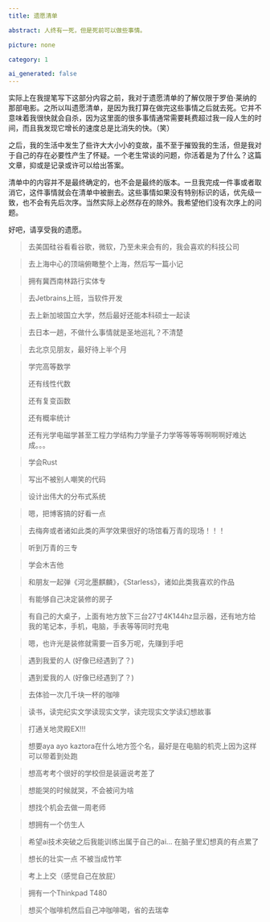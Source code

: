 ```yaml
---
title: 遗愿清单

abstract: 人终有一死，但是死前可以做些事情。

picture: none

category: 1

ai_generated: false
---
```

实际上在我提笔写下这部分内容之前，我对于遗愿清单的了解仅限于罗伯·莱纳的那部电影。之所以叫遗愿清单，是因为我打算在做完这些事情之后就去死。它并不意味着我很快就会自杀，因为这里面的很多事情通常需要耗费超过我一段人生的时间，而且我发现它增长的速度总是比消失的快。（笑）


之后，我的生活中发生了些许大大小小的变故，虽不至于摧毁我的生活，但是我对于自己的存在必要性产生了怀疑。一个老生常谈的问题，你活着是为了什么？这篇文章，抑或是记录或许可以给出答案。

清单中的内容并不是最终确定的，也不会是最终的版本。一旦我完成一件事或者取消它，这件事情就会在清单中被删去。这些事情如果没有特别标识的话，优先级一致，也不会有先后次序。当然实际上必然存在的除外。我希望他们没有次序上的问题。

好吧，请享受我的遗愿。

> 去美国硅谷看看谷歌，微软，乃至未来会有的，我会喜欢的科技公司

> 去上海中心的顶端俯瞰整个上海，然后写一篇小记

> 拥有冀西南林路行实体专

> 去Jetbrains上班，当软件开发

> 去上新加坡国立大学，然后最好还能本科硕士一起读

> 去日本一趟，不做什么事情就是圣地巡礼？不清楚

> 去北京见朋友，最好待上半个月

> 学完高等数学
>
> 还有线性代数
> 
> 还有复变函数
> 
> 还有概率统计
> 
> 还有光学电磁学甚至工程力学结构力学量子力学等等等等啊啊啊好难达成。。。

> 学会Rust

> 写出不被别人嘲笑的代码

> 设计出伟大的分布式系统

> 嗯，把博客搞的好看一点

> 去梅奔或者诸如此类的声学效果很好的场馆看万青的现场！！！

> 听到万青的三专

> 学会木吉他

> 和朋友一起弹《河北墨麒麟》，《Starless》，诸如此类我喜欢的作品

> 有能够自己决定装修的房子

> 有自己的大桌子，上面有地方放下三台27寸4K144hz显示器，还有地方给我的笔记本，手机，电脑，手表等等同时充电

> 嗯，也许光是装修就需要一百多万呢，先赚到手吧

> 遇到我爱的人 (好像已经遇到了？)

> 遇到爱我的人 (好像已经遇到了？)

> 去体验一次几千块一杯的咖啡

> 读书，读完纪实文学读现实文学，读完现实文学读幻想故事

> 打通关地灵殿EX!!!

> 想要aya ayo kaztora在什么地方签个名，最好是在电脑的机壳上因为这样可以带着到处跑

> 想高考考个很好的学校但是装逼说考差了

> 想能哭的时候就哭，不会被问为啥

> 想找个机会去做一周老师

> 想拥有一个仿生人

> 希望ai技术突破之后我能训练出属于自己的ai... 在脑子里幻想真的有点累了

> 想长的壮实一点 不被当成竹竿

> 考上上交（感觉自己在放屁）

> 拥有一个Thinkpad T480

> 想买个咖啡机然后自己冲咖啡喝，省的去瑞幸

